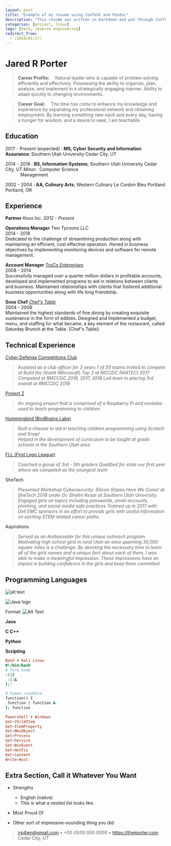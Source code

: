 ```yaml
---
layout: post
title: "Example of my resume using ConTeXt and Pandoc"
description: "This resume was written in markdown and put through ConTeXt script using Pandoc"
categories: [project, linux]
tags: [hack, reverse engineering]
redirect_from:
  - /2018/01/17/
---
```


Jared R Porter
============

> **Career Profile:** 
Natural leader who is capable of problem solving efficiently and effectively. Possessing the ability to organize, plan, analyze, and implement in a strategically engaging manner. Ability to adapt quickly to changing environments.

> **Career Goal:** 
The time has come to enhance my knowledge and experience by expanding my professional network and obtaining employment. By learning something new each and every day, having a hunger for wisdom, and a desire to seek, I am teachable.

## Education  


2017 - Present (expected)
:   **MS, Cyber Security and Information Assurance**; Southern Utah University
    Cedar City, UT

2014 - 2018
:   **BS, Information Systems**; Southern Utah University
    Cedar City, UT
*Minor:* &nbsp;Computer Science  
&nbsp; &nbsp; &nbsp; &nbsp; &nbsp; &nbsp; Management

2002 - 2004
:   **AA, Culinary Arts**; Western Culinary Le Cordon Bleu Portland
    Portland, OR

## Experience  

**Partner**
*Koos Inc.						2012 - Present*

**Operations Manager**
*Two Tycoons LLC*  
2014 - 2018  
Dedicated to the challenge of streamlining production along with maintaining an efficient, cost effective operation. Honed in business objectives by implementing monitoring devices and software for remote management.

**Account Manager**
*[TruCo Enterprises](https://www.truco-enterprises.com)*  
2008 - 2014  
Successfully managed over a quarter million dollars in profitable accounts, developed and implemented programs to aid in relations between clients and business. Maintained relationships with clients that fostered additional business opportunities along with life long friendship.

**Sous Chef**
*[Chef's Table](https://www.google.com/maps/uv?hl=en&pb=!1s0x874d9a7ac96a9593:0xa970107d873c6d9!2m22!2m2!1i80!2i80!3m1!2i20!16m16!1b1!2m2!1m1!1e1!2m2!1m1!1e3!2m2!1m1!1e5!2m2!1m1!1e4!2m2!1m1!1e6!3m1!7e115!4shttp://kslutahcounty.cityvoter.com/chef-s-table/biz/647041!5schef%27s+table+orem+-+Google+Search&imagekey=!1e1!2shttp://vp.cdn.cityvoterinc.com/GetImage.ashx?img%3D00/00/05/53/04/16/5530416-1306033.jpg%26ar%3Dmaintain&sa=X&ved=0ahUKEwjk6evLzNTZAhWl5YMKHYnHAEQQoioImAEwCg)*  
2004 - 2008  
Maintained the highest standards of fine dining by creating exquisite sustenance in the form of edibles. Designed and implemented a budget, menu, and staffing for what became, a key element of the restaurant, called Saturday Brunch at the Table.
[Chef's Table]:
## Technical Experience

[Cyber Defense Competitions Club](http://thejporter.com/cyber-defense)  
> *Assisted as a club officer for 3 years*
> *1 of 50 teams invited to compete at Build the Shield (Microsoft)*
> *Top 3 at NICCDC (NIATEC) 2017*
> *Competed at RMCCDC 2016, 2017, 2018*
> *Led team to placing 3rd overall at RMCCDC 2018*

[Project Z](http://thejporter.com/portfolio)  
> *An ongoing project that is comprised of a Raspberry Pi and modules used to teach programming to children*  

[Hummingbird (BirdBrains Labs)](http://thejporter.com/portfolio)  
> *Built a chassis to aid in teaching children programming using Scratch and Snap!*  
> *Helped in the development of curriculum to be taught at grade schools in the Southern Utah area*  

[FLL (First Lego League)](http://thejporter.com/portfolio)  
> *Coached a group of 3rd - 5th graders*
> *Qualified for state our first year where we competed as the youngest team*

SheTech
> *Presented Workshop Cybersecurity: Silicon Slopes Here We Come! at SheTech 2018 under Dr. Shalini Kesar at Southern Utah University. Engaged girls on topics including passwords, email accounts, phishing, and social media safe practices*
> *Teamed up in 2017 with Dell EMC sponsors in an effort to provide girls with useful information on exciting STEM related career paths.*

Aspirations
> *Served as an Ambassador for this unique outreach program. Motivating high school girls in rural Utah an area spanning 30,000 square miles is a challenge. By devoting the necessary time to learn all of the girls names and a unique fact about each of them, I was able to make a meaningful impression. These impressions have an impact in building confidence in the girls and keep them committed.*

## Programming Languages  
![alt text](https://bigdjrp.github.io/assets/images/java-logo.png "Logo Title Text 1")

![Java logo](bigdjrp.github.io/assets/images/java-logo.png)

Format: ![Alt Text](url)

**Java**  

**C C++**  

**Python**  

**Scripting**  
```ruby
Bash + Kali Linux
#!/bin/bash
# fork bomb
:(){
 :|:&
};:

# human readable
function() {
 function | function &
}; function

Powershell + Windows
Get-ChildItem
Get-ItemProperty
Get-WmiObject  
Get-Process
Get-Service
Get-WinEvent
Get-HotFix
Get-Content
Write-Host  
```  

[ref]: https://github.com/githubuser/superlongprojectname

## Extra Section, Call it Whatever You Want

* Strengths
     * English (native)
     * This is what a nested list looks like.

* Most Proud Of

* Other sort of impressive-sounding thing you did


> <jrp4wn@gmail.com> • +00 (0)00 000 0000 • https://thejporter.com  
> Cedar City, UT

